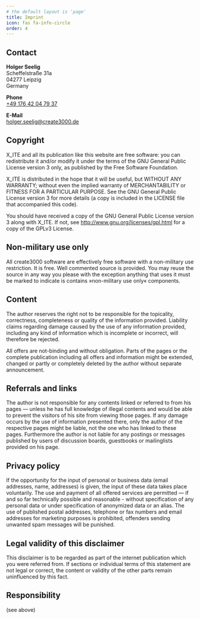 ```yaml
---
# the default layout is 'page'
title: Imprint
icon: fas fa-info-circle
order: 4
---
```

## Contact

**Holger Seelig**<br/>
Scheffelstraße 31a<br/>
04277 Leipzig<br/>
Germany

**Phone**<br/>
[+49 176 42 04 79 37](tel:+4917642047937)

**E-Mail**<br/>
<holger.seelig@create3000.de>

## Copyright

X_ITE and all its publication like this website are free software: you can redistribute it and/or modify it under the terms of the GNU General Public License version 3 only, as published by the Free Software Foundation.

X_ITE is distributed in the hope that it will be useful, but WITHOUT ANY WARRANTY; without even the implied warranty of MERCHANTABILITY or FITNESS FOR A PARTICULAR PURPOSE. See the GNU General Public License version 3 for more details (a copy is included in the LICENSE file that accompanied this code).

You should have received a copy of the GNU General Public License version 3 along with X_ITE. If not, see <http://www.gnu.org/licenses/gpl.html> for a copy of the GPLv3 License.

## Non-military use only

All create3000 software are effectively free software with a non-military use restriction. It is free. Well commented source is provided. You may reuse the source in any way you please with the exception anything that uses it must be marked to indicate is contains »non-military use only« components.

## Content

The author reserves the right not to be responsible for the topicality, correctness, completeness or quality of the information provided. Liability claims regarding damage caused by the use of any information provided, including any kind of information which is incomplete or incorrect, will therefore be rejected.

All offers are not-binding and without obligation. Parts of the pages or the complete publication including all offers and information might be extended, changed or partly or completely deleted by the author without separate announcement.

## Referrals and links

The author is not responsible for any contents linked or referred to from his pages — unless he has full knowledge of illegal contents and would be able to prevent the visitors of his site from viewing those pages. If any damage occurs by the use of information presented there, only the author of the respective pages might be liable, not the one who has linked to these pages. Furthermore the author is not liable for any postings or messages published by users of discussion boards, guestbooks or mailinglists provided on his page.

## Privacy policy

If the opportunity for the input of personal or business data (email addresses, name, addresses) is given, the input of these data takes place voluntarily. The use and payment of all offered services are permitted — if and so far technically possible and reasonable - without specification of any personal data or under specification of anonymized data or an alias. The use of published postal addresses, telephone or fax numbers and email addresses for marketing purposes is prohibited, offenders sending unwanted spam messages will be punished.

## Legal validity of this disclaimer

This disclaimer is to be regarded as part of the internet publication which you were referred from. If sections or individual terms of this statement are not legal or correct, the content or validity of the other parts remain uninfluenced by this fact.

## Responsibility

(see above)
